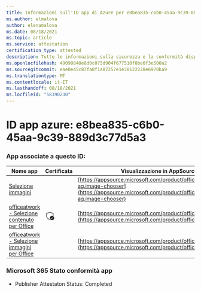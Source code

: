 ```yaml
---
title: Informazioni sull'ID app di Azure per e8bea835-c6b0-45aa-9c39-889d3c77d5a3
ms.author: elmalova
author: elenamalova
ms.date: 08/18/2021
ms.topic: article
ms.service: attestation
certification_type: attested
description: Tutte le informazioni sulla sicurezza e la conformità disponibili per e8bea835-c6b0-45aa-9c39-889d3c77d5a3.
ms.openlocfilehash: 49090840e8d0c075d904f677510f8be0f3e500a2
ms.sourcegitcommit: eae0e45c87fa8f1a87257e1e38122228e6970ba9
ms.translationtype: MT
ms.contentlocale: it-IT
ms.lasthandoff: 08/18/2021
ms.locfileid: "58390230"
---
```

# <a name="azure-app-id-e8bea835-c6b0-45aa-9c39-889d3c77d5a3"></a>ID app azure: e8bea835-c6b0-45aa-9c39-889d3c77d5a3


### <a name="apps-associated-with-this-id"></a>App associate a questo ID:
| **Nome app** | **Certificata** | **Visualizzazione in AppSource** |
|--------------|---------------|-----------------------|
| [Selezione immagini](https://docs.microsoft.com/microsoft-365-app-certification/forward/officeatwork-ag.image-chooser) |  | [https://appsource.microsoft.com/product/office/officeatwork-ag.image-chooser](https://appsource.microsoft.com/product/office/officeatwork-ag.image-chooser) |
| [officeatwork - Selezione contenuto per Office](https://docs.microsoft.com/microsoft-365-app-certification/forward/WA104380602) | <img alt="Certified application badge" src="../media/certified-badge.png" height="25" width="25" /> | [https://appsource.microsoft.com/product/office/WA104380602](https://appsource.microsoft.com/product/office/WA104380602) |
| [officeatwork - Selezione immagini per Office](https://docs.microsoft.com/microsoft-365-app-certification/forward/WA200002683) |  | [https://appsource.microsoft.com/product/office/WA200002683](https://appsource.microsoft.com/product/office/WA200002683) |

### <a name="microsoft-365-app-compliance-status"></a>Microsoft 365 Stato conformità app
- Publisher Attestaton Status: Completed
